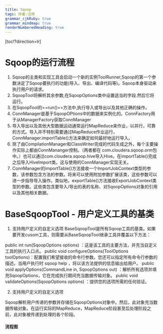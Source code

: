 ```yaml
---
title: Sqoop
tags: 作者:汪帅
grammar_cjkRuby: true
grammar_mindmap: true
renderNumberedHeading: true
---
```


[toc!?direction=lr]

# Sqoop的运行流程

 1. Sqoop的主类和实现工具会启动一个新的实例ToolRunner,Sqoop的第一个参数决定了Sqoop要执行的功能(导入、导出、编译代码等)。Sqoop本身驱动来执行用户的请求。
 2. SqoopTool将解析其余参数,在SqoopOptions类中设置适当的字段.然后它将运行。
 3. 在SqoopTool的==run()==方法中,执行导入或导出以及其他正确的操作。
 4. ConnManager是基于SqoopOPtions中的数据来实例化的。ConnFactory用于从ManagerFactory获取ConnManager
 5. 导入导出以及其他大型数据运动通常运行MapReduce来作业，以并行，可靠的方式。导入并不特别需要通过MapReduce作业运行，ConnManager.importTable()方法来确定如何最好地运行导入。
 6. 除了由CompilationManager和ClassWriter完成的代码生成之外，每个主要操作实际上都由ConnMananger控制。（两者都在 com.cloudera.sqoop.orm包中。）也可以通过com.cloudera.sqoop.hive导入Hive。在importTable()完成之后导入HiveImport类。这与使用的ConnManager实现无关。
 7. ConnManager的importTable()方法接收一个ImportJobContext类型的参数，该参数包含方法的参数。将来可以使用附加参数扩展该类，这些参数可以进一步指导导入操作。类似地，exportTable()方法接收ExportJobContext类型的参数。这些类包含要导入/导出的表的名称、对SqoopOptions对象的引用以及其他相关数据。

# BaseSqoopTool - 用户定义工具的基类

 1. 支持用户定义的自定义选项
BaseSqoopTool是所有Sqoop工具的基类。如果要开发cusom工具，则需要从BaseSqoopTool继承工具并覆盖以下方法：

public int run(SqoopOptions options) ：这是该工具的主要方法，并充当自定义工具的执行入口点。
public void configureOptions(ToolOptions toolOptions)：配置我们希望接收的命令行参数。您还可以指定所有命令行参数的描述。当用户执行时 sqoop help <your tool>，将以该方法提供的信息输出给用户。
public void applyOptions(CommandLine in, SqoopOptions out) ：解析所有选项并填充SqoopOptions，它在完成执行期间充当数据传输对象。
public void validateOptions(SqoopOptions options) ：提供您的选项所需的任何验证。

 2. 支持用户定义的自定义选项

Sqoop解析用户传递的参数并存储在SqoopOptions对象中。然后，此对象充当数据传输对象。在运行实际的MapReduce，MapReduce阶段甚至后处理阶段之前，此对象被传递到处理的各个阶段。





#### 流程图




